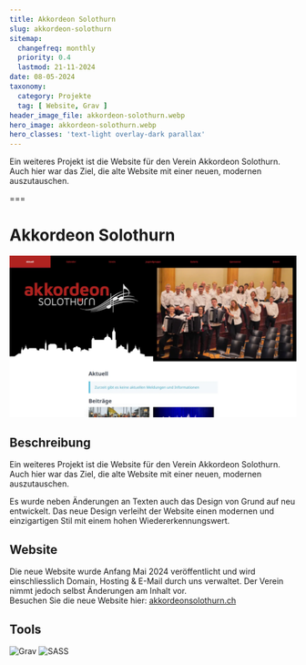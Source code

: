 ```yaml
---
title: Akkordeon Solothurn
slug: akkordeon-solothurn
sitemap:
  changefreq: monthly
  priority: 0.4
  lastmod: 21-11-2024
date: 08-05-2024
taxonomy:
  category: Projekte
  tag: [ Website, Grav ]
header_image_file: akkordeon-solothurn.webp
hero_image: akkordeon-solothurn.webp
hero_classes: 'text-light overlay-dark parallax'
---
```


Ein weiteres Projekt ist die Website für den Verein Akkordeon Solothurn. Auch hier war das Ziel, die alte Website mit einer neuen, modernen auszutauschen.

===

# Akkordeon Solothurn
![Screenshot Website](akkordeon-solothurn.webp?lightbox&resize=600)

## Beschreibung
Ein weiteres Projekt ist die Website für den Verein Akkordeon Solothurn. Auch hier war das Ziel, die alte Website mit einer neuen, modernen auszutauschen.

Es wurde neben Änderungen an Texten auch das Design von Grund auf neu entwickelt. Das neue Design verleiht der Website einen modernen und einzigartigen Stil mit einem hohen Wiedererkennungswert.

## Website
Die neue Website wurde Anfang Mai 2024 veröffentlicht und wird einschliesslich Domain, Hosting & E-Mail durch uns verwaltet. Der Verein nimmt jedoch selbst Änderungen am Inhalt vor.  
Besuchen Sie die neue Website hier: [akkordeonsolothurn.ch](https://akkordeonsolothurn.ch)

## Tools
![Grav](https://img.shields.io/badge/Grav-black?style=for-the-badge&amp;logo=Grav)
![SASS](https://img.shields.io/badge/SASS-black?style=for-the-badge&amp;logo=SASS)
